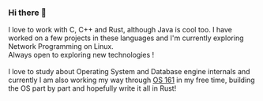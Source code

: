 ### Hi there 👋
I love to work with C, C++ and Rust, although Java is cool too.
I have worked on a few projects in these languages and I'm currently exploring Network Programming on Linux. <br>
Always open to exploring new technologies ! <br> <br>
I love to study about Operating System and Database engine internals and <br>currently I am also working my way through [OS 161](http://www.os161.org/) in my free time, building the OS part by part and hopefully write it all in Rust!
<!--
**NDFA-with-epsilon/NDFA-with-epsilon** is a ✨ _special_ ✨ repository because its `README.md` (this file) appears on your GitHub profile.

Here are some ideas to get you started:

- 🔭 I’m currently working on ...
- 🌱 I’m currently learning ...
- 👯 I’m looking to collaborate on ...
- 🤔 I’m looking for help with ...
- 💬 Ask me about ...
- 📫 How to reach me: ...
- 😄 Pronouns: ...
- ⚡ Fun fact: ...
-->
